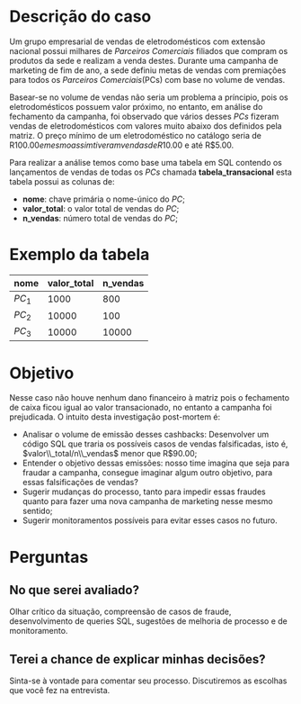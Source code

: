 # Descrição do caso
Um grupo empresarial de vendas de eletrodomésticos com extensão nacional possui milhares de *Parceiros Comerciais* filiados que compram os produtos da sede e realizam a venda destes. Durante uma campanha de marketing de fim de ano, a sede definiu metas de vendas com premiações para todos os *Parceiros Comerciais*(PCs) com base no volume de vendas. 

Basear-se no volume de vendas não seria um problema a príncipio, pois os eletrodomésticos possuem valor próximo, no entanto, em análise do fechamento da campanha, foi observado que vários desses *PCs* fizeram vendas de eletrodomésticos com valores muito abaixo dos definidos pela matriz. O preço mínimo de um eletrodoméstico no catálogo seria de R$100.00 e mesmo assim tiveram vendas de R$10.00 e até R$5.00.

Para realizar a análise temos como base uma tabela em SQL contendo os lançamentos de vendas de todas os *PCs* chamada **tabela_transacional** esta tabela possui as colunas de:

- **nome**: chave primária o nome-único do *PC*; 
- **valor_total**: o valor total de vendas do *PC*;  
- **n_vendas**: número total de vendas do *PC*;

# Exemplo da tabela
| nome   | valor_total | n_vendas |
|--------|-------------|----------|
| $PC_1$ | 1000        | 800      |
| $PC_2$ | 10000       | 100      |
| $PC_3$ | 10000       | 10000    |

# Objetivo
Nesse caso não houve nenhum dano financeiro à matriz pois o fechamento de caixa ficou igual ao valor transacionado, no entanto a campanha foi prejudicada. O intuito desta investigação post-mortem é:
- Analisar o volume de emissão desses cashbacks: Desenvolver um código SQL que traria os possíveis casos de vendas falsificadas, isto é, $valor\\_total/n\\_vendas$ menor que R$90.00;
- Entender o objetivo dessas emissões: nosso time imagina que seja para fraudar a campanha, consegue imaginar algum outro objetivo, para essas falsificações de vendas?
- Sugerir mudanças do processo, tanto para impedir essas fraudes quanto para fazer uma nova campanha de marketing nesse mesmo sentido;
- Sugerir monitoramentos possíveis para evitar esses casos no futuro.

# Perguntas
## No que serei avaliado?
Olhar crítico da situação, compreensão de casos de fraude, desenvolvimento de queries SQL, sugestões de melhoria de 
processo e de monitoramento.

## Terei a chance de explicar minhas decisões?
Sinta-se à vontade para comentar seu processo. Discutiremos as escolhas que você fez na entrevista.
